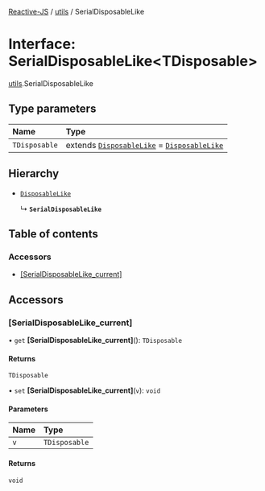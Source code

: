 [Reactive-JS](../README.md) / [utils](../modules/utils.md) / SerialDisposableLike

# Interface: SerialDisposableLike<TDisposable\>

[utils](../modules/utils.md).SerialDisposableLike

## Type parameters

| Name | Type |
| :------ | :------ |
| `TDisposable` | extends [`DisposableLike`](utils.DisposableLike.md) = [`DisposableLike`](utils.DisposableLike.md) |

## Hierarchy

- [`DisposableLike`](utils.DisposableLike.md)

  ↳ **`SerialDisposableLike`**

## Table of contents

### Accessors

- [[SerialDisposableLike\_current]](utils.SerialDisposableLike.md#[serialdisposablelike_current])

## Accessors

### [SerialDisposableLike\_current]

• `get` **[SerialDisposableLike_current]**(): `TDisposable`

#### Returns

`TDisposable`

• `set` **[SerialDisposableLike_current]**(`v`): `void`

#### Parameters

| Name | Type |
| :------ | :------ |
| `v` | `TDisposable` |

#### Returns

`void`
